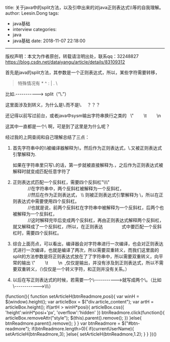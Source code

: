 title: 关于java中的split方法，以及引申出来的对java正则表达式\\\\等的自我理解。
author: Leesin.Dong
tags:
  - java基础
  - interview
categories:
  - java
  - java基础
date: 2018-11-07 22:18:00
---
版权声明：本文为作者原创，转载请注明出处，联系qq：32248827 https://blog.csdn.net/dataiyangu/article/details/83109312

首先是java的split方法，其参数是一个正则表达式，所以，某些字符需要转移，

> 特殊情况有 \* ^ : | . \

比如.-----------\> split（“\\\.”）

这里面涉及到转义，为什么是\\\.而不是\\.    ？？？

还记得以前写过前台，或者java中sysm输出字符串换行之类的   \\"        \\t        \\n

这其中一直都是一个\ 啊，可是到了这里是为什么呢？

经过我的上网查阅和自己理解总结了三点：

1.  首先字符串中的\\\被编译器解释为\\，然后作为正则表达式，\\.又被正则表达式引擎解释为.  
      
    如果在字符串里只写\\.的话，第一步就被直接解释为.，之后作为正则表达式被解释时就变成匹配任意字符了
2.  正则表达式匹配一个反斜杠，需要四个反斜杠"\\\\\\"  
                //在字符串中，两个反斜杠被解释为一个反斜杠，  
                //然后在作为正则表达式， \\\ 则被正则表达式引擎解释为 \\，所以在正则表达式中需要使用四个反斜杠。   
                //也就是说，前两个反斜杠在字符串中被解释为一个反斜杠，后两个也被解释为一个反斜杠，  
                //这时解释完毕后变成两个反斜杠，再由正则表达式解释两个反斜杠，就又解释成了一个反斜杠，/所以，在正则表达               式中要匹配一个反斜杠时，需要四个反斜杠。
    
3.  综合上面亮点，可以看出，编译器会对字符串进行一次编译，也会对正则表达式进行一次编译，也就是编译了两次，所以需要双重转义，而我们这里面的split的方法参数是将正则表达式放在了了字符串中，所以需要双重转义，向平常的输出 \\"        \\t        \\n  ,仅仅是输出，并没有涉及到正则表达式，所以不需要双重转义，（\\仅仅是一个转义字符，和正则并没有关系。）
    
4.  以后在写正则表达式的时候，若需要一个\\----------->就写成两个\。（比如\\------------>\\\\\\）

(function(){ function setArticleH(btnReadmore,posi){ var winH = $(window).height(); var articleBox = $("div.article_content"); var artH = articleBox.height(); if(artH > winH\*posi){ articleBox.css({ 'height':winH\*posi+'px', 'overflow':'hidden' }) btnReadmore.click(function(){ articleBox.removeAttr("style"); $(this).parent().remove(); }) }else{ btnReadmore.parent().remove(); } } var btnReadmore = $("#btn-readmore"); if(btnReadmore.length>0){ if(currentUserName){ setArticleH(btnReadmore,3); }else{ setArticleH(btnReadmore,1.2); } } })()